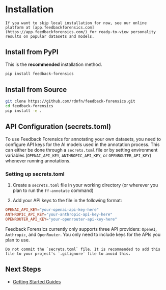 # Installation

```{seealso}
If you want to skip local installation for now, see our online platform at [app.feedbackforensics.com](https://app.feedbackforensics.com/) for ready-to-view personality results on popular datasets and models.
```

## Install from PyPI

This is the **recommended** installation method.

```bash
pip install feedback-forensics
```

## Install from Source

```bash
git clone https://github.com/rdnfn/feedback-forensics.git
cd feedback-forensics
pip install -e .
```

## API Configuration (secrets.toml)

To use Feedback Forensics for annotating your own datasets, you need to configure API keys for the AI models used in the annotation process. This can either be done through a `secrets.toml` file or by setting environment variables (`OPENAI_API_KEY`, `ANTHROPIC_API_KEY`, or `OPENROUTER_API_KEY`) whenever running annotations.

### Setting up secrets.toml

1. Create a `secrets.toml` file in your working directory (or wherever you plan to run the `ff-annotate` command)

2. Add your API keys to the file in the following format:

```toml
OPENAI_API_KEY="your-openai-api-key-here"
ANTHROPIC_API_KEY="your-anthropic-api-key-here"
OPENROUTER_API_KEY="your-openrouter-api-key-here"
```

Feedback Forensics currently only supports three API providers: `OpenAI`, `Anthropic`, and `OpenRouter`. You only need to include keys for the APIs you plan to use.


```{warning}
Do not commit the `secrets.toml` file. It is recommended to add this file to your project's `.gitignore` file to avoid this.
```

## Next Steps

- [Getting Started Guides](guide/index.md)